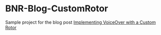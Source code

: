 # BNR-Blog-CustomRotor

Sample project for the blog post [Implementing VoiceOver with a Custom Rotor](https://www.bignerdranch.com/blog/implementing-voiceover-with-a-custom-rotor/)
